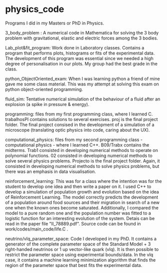 # physics_code

Programs I did in my Masters or PhD in Physics.

3_body_problem : A numerical code in Mathematica for solving the 3 body problem with gravitational, elastic and electric forces among the 3 bodies.

Lab_plot&fit_program: Work done in Laboratory classes. Contains a program that performs plots, histograms or fits of the experimental data. The development of this program was essential since we needed a high degree of personalisation in our plots. My group had the best grade in the class.

python_ObjectOriented_exam: When I was learning python a friend of mine gave me some class material. This was my attempt at solving this exam on python object-oriented programming.

fluid_sim: Tentative numerical simulation of the behaviour of a fluid after an explosion (a spike in pressure & energy). 

programming: files from my first programming class, where I learned C. trabalhosPI contains solutions to several exercises. proj is the final project folder. The final project consised in the development of a simulation of a microscope (translating optic physics into code, caring about the UX).

computational_physics: files from my second programming class - computational physics - where I learned C++. B09/Trabx contains the midterms. Trab1 consisted in developing numerical methods to operate on polynomial functions. 02 consisted in developing numerical methods to solve several physics problems. Projecto is the final project folder. Again, it consisted in developing numerical methods to solve physics problems, but there was an emphasis in data visualisation.

reinforcement_learning: This was for a class where the intention was for the student to develop one idea and then write a paper on it. I used C++ to develop a simulation of population growth and evolution based on the idea of Reinforcement Learning. The model correctly predicts the development of a population around food sources and their migration in search of a new one when the known ones become saturated. Additionally, I compared the model to a pure random one and the population number was fitted to a logistic function for an interesting evolution of the system. Detais can be read in the paper file "II_78889.pdf". Source code can be found in work/codes/main_code/life.C .

neutrino/vlq_parameter_space: Code I developed in my PhD. It contains a generator of the complete parameter space of the Standard Model + 3 right-handed neutrinos or 1 up vector-like quark (vlq). It is then possible to restrict the parameter space using experimental bounds/data. 
In the vlq case, it contains a machine learning minimization algorithm that finds the region of the parameter space that best fits the experimental data.
